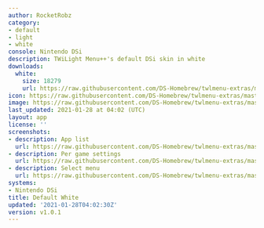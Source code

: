 ```yaml
---
author: RocketRobz
category:
- default
- light
- white
console: Nintendo DSi
description: TWiLight Menu++'s default DSi skin in white
downloads:
  white:
    size: 18279
    url: https://raw.githubusercontent.com/DS-Homebrew/twlmenu-extras/master/_nds/TWiLightMenu/dsimenu/themes/white.7z
icon: https://raw.githubusercontent.com/DS-Homebrew/twlmenu-extras/master/unistore/icons/dsi.png
image: https://raw.githubusercontent.com/DS-Homebrew/twlmenu-extras/master/unistore/icons/dsi.png
last_updated: 2021-01-28 at 04:02 (UTC)
layout: app
license: ''
screenshots:
- description: App list
  url: https://raw.githubusercontent.com/DS-Homebrew/twlmenu-extras/master/_nds/TWiLightMenu/dsimenu/themes/meta/white/screenshots/app-list.png
- description: Per game settings
  url: https://raw.githubusercontent.com/DS-Homebrew/twlmenu-extras/master/_nds/TWiLightMenu/dsimenu/themes/meta/white/screenshots/per-game-settings.png
- description: Select menu
  url: https://raw.githubusercontent.com/DS-Homebrew/twlmenu-extras/master/_nds/TWiLightMenu/dsimenu/themes/meta/white/screenshots/select-menu.png
systems:
- Nintendo DSi
title: Default White
updated: '2021-01-28T04:02:30Z'
version: v1.0.1
---
```


